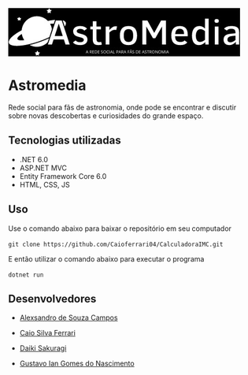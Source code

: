 <img src="img/logo.jpeg">

# Astromedia

Rede social para fãs de astronomia, onde pode se encontrar e discutir sobre novas descobertas e curiosidades do grande espaço.

## Tecnologias utilizadas

- .NET 6.0
- ASP.NET MVC
- Entity Framework Core 6.0
- HTML, CSS, JS

## Uso

Use o comando abaixo para baixar o repositório em seu computador

`git clone https://github.com/Caioferrari04/CalculadoraIMC.git`

E então utilizar o comando abaixo para executar o programa

`dotnet run`

## Desenvolvedores

- <a href="https://github.com/AlexsandroCampos">Alexsandro de Souza Campos</a>

- <a href="https://github.com/Caioferrari04">Caio Silva Ferrari</a>

- <a href="https://github.com/DaikiSakuragi">Daiki Sakuragi</a>

- <a href="https://github.com/Guhian013">Gustavo Ian Gomes do Nascimento</a>

